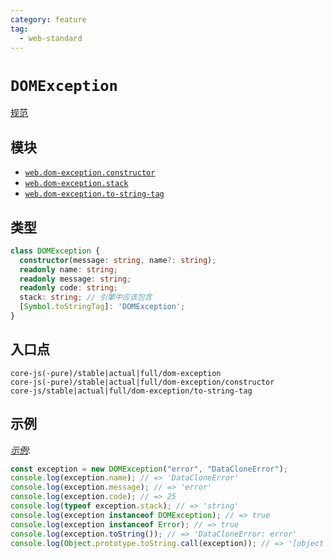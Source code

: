 ```yaml
---
category: feature
tag:
  - web-standard
---
```


# `DOMException`

[规范](https://webidl.spec.whatwg.org/#idl-DOMException)

## 模块

- [`web.dom-exception.constructor`](https://github.com/zloirock/core-js/blob/master/packages/core-js/modules/web.dom-exception.constructor.js)
- [`web.dom-exception.stack`](https://github.com/zloirock/core-js/blob/master/packages/core-js/modules/web.dom-exception.stack.js)
- [`web.dom-exception.to-string-tag`](https://github.com/zloirock/core-js/blob/master/packages/core-js/modules/web.dom-exception.to-string-tag.js)

## 类型

```ts
class DOMException {
  constructor(message: string, name?: string);
  readonly name: string;
  readonly message: string;
  readonly code: string;
  stack: string; // 引擎中应该包含
  [Symbol.toStringTag]: 'DOMException';
}
```

## 入口点

```
core-js(-pure)/stable|actual|full/dom-exception
core-js(-pure)/stable|actual|full/dom-exception/constructor
core-js/stable|actual|full/dom-exception/to-string-tag
```

## 示例

[_示例_](https://is.gd/pI6oTN):

```js
const exception = new DOMException("error", "DataCloneError");
console.log(exception.name); // => 'DataCloneError'
console.log(exception.message); // => 'error'
console.log(exception.code); // => 25
console.log(typeof exception.stack); // => 'string'
console.log(exception instanceof DOMException); // => true
console.log(exception instanceof Error); // => true
console.log(exception.toString()); // => 'DataCloneError: error'
console.log(Object.prototype.toString.call(exception)); // => '[object DOMException]'
```
